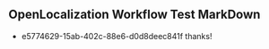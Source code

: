 ## OpenLocalization Workflow Test MarkDown
* e5774629-15ab-402c-88e6-d0d8deec841f 
thanks!<!--HONumber=Mar16_HO4-->
